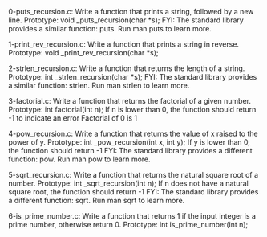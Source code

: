0-puts_recursion.c: Write a function that prints a string, followed by a new line. Prototype: void _puts_recursion(char *s); FYI: The standard library provides a similar function: puts. Run man puts to learn more.

1-print_rev_recursion.c: Write a function that prints a string in reverse. Prototype: void _print_rev_recursion(char *s);

2-strlen_recursion.c: Write a function that returns the length of a string. Prototype: int _strlen_recursion(char *s); FYI: The standard library provides a similar function: strlen. Run man strlen to learn more.

3-factorial.c: Write a function that returns the factorial of a given number. Prototype: int factorial(int n); If n is lower than 0, the function should return -1 to indicate an error Factorial of 0 is 1

4-pow_recursion.c: Write a function that returns the value of x raised to the power of y. Prototype: int _pow_recursion(int x, int y); If y is lower than 0, the function should return -1 FYI: The standard library provides a different function: pow. Run man pow to learn more.

5-sqrt_recursion.c: Write a function that returns the natural square root of a number. Prototype: int _sqrt_recursion(int n); If n does not have a natural square root, the function should return -1 FYI: The standard library provides a different function: sqrt. Run man sqrt to learn more.

6-is_prime_number.c: Write a function that returns 1 if the input integer is a prime number, otherwise return 0. Prototype: int is_prime_number(int n);
